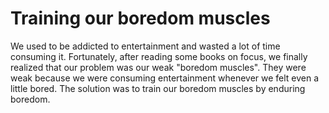 # Training our boredom muscles

We used to be addicted to entertainment and wasted a lot of time consuming it. Fortunately, after reading some books on focus, we finally realized that our problem was our weak "boredom muscles". They were weak because we were consuming entertainment whenever we felt even a little bored. The solution was to train our boredom muscles by enduring boredom.  
